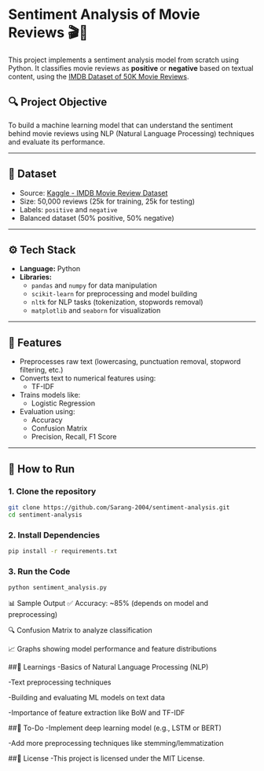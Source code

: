 # Sentiment Analysis of Movie Reviews 🎬🧠

This project implements a sentiment analysis model from scratch using Python. It classifies movie reviews as **positive** or **negative** based on textual content, using the [IMDB Dataset of 50K Movie Reviews](https://www.kaggle.com/datasets/lakshmi25npathi/imdb-dataset-of-50k-movie-reviews).

## 🔍 Project Objective

To build a machine learning model that can understand the sentiment behind movie reviews using NLP (Natural Language Processing) techniques and evaluate its performance.

---

## 📁 Dataset

- Source: [Kaggle - IMDB Movie Review Dataset](https://www.kaggle.com/datasets/lakshmi25npathi/imdb-dataset-of-50k-movie-reviews)
- Size: 50,000 reviews (25k for training, 25k for testing)
- Labels: `positive` and `negative`
- Balanced dataset (50% positive, 50% negative)

---

## ⚙️ Tech Stack

- **Language:** Python
- **Libraries:** 
  - `pandas` and `numpy` for data manipulation
  - `scikit-learn` for preprocessing and model building
  - `nltk` for NLP tasks (tokenization, stopwords removal)
  - `matplotlib` and `seaborn` for visualization

---

## 🚀 Features

- Preprocesses raw text (lowercasing, punctuation removal, stopword filtering, etc.)
- Converts text to numerical features using:
  - TF-IDF 
- Trains models like:
  - Logistic Regression
- Evaluation using:
  - Accuracy
  - Confusion Matrix
  - Precision, Recall, F1 Score

---

## 🧪 How to Run

### 1. Clone the repository
```bash
git clone https://github.com/Sarang-2004/sentiment-analysis.git
cd sentiment-analysis 
```
### 2. Install Dependencies
```bash
pip install -r requirements.txt
```
### 3. Run the Code
```bash
python sentiment_analysis.py
```
📊 Sample Output
✅ Accuracy: ~85% (depends on model and preprocessing)

🔍 Confusion Matrix to analyze classification

📈 Graphs showing model performance and feature distributions

##🧠 Learnings
-Basics of Natural Language Processing (NLP)

-Text preprocessing techniques

-Building and evaluating ML models on text data

-Importance of feature extraction like BoW and TF-IDF

##📌 To-Do
 -Implement deep learning model (e.g., LSTM or BERT)

 -Add more preprocessing techniques like stemming/lemmatization

##📜 License
-This project is licensed under the MIT License.


